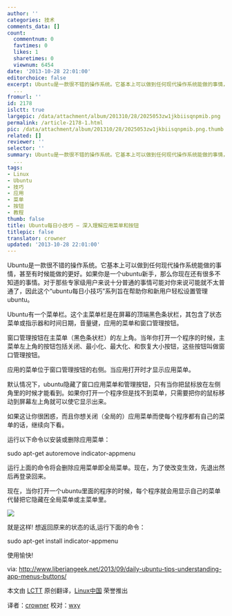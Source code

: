 ```yaml
---
author: ''
categories: 技术
comments_data: []
count:
  commentnum: 0
  favtimes: 0
  likes: 1
  sharetimes: 0
  viewnum: 6454
date: '2013-10-28 22:01:00'
editorchoice: false
excerpt: Ubuntu是一款很不错的操作系统。它基本上可以做到任何现代操作系统能做的事情，甚至有时候能做的更好。如果你是一个ubuntu新手，那么你现在还有很多不知道的事情。对于那些专家级用户来说十分普通的事情可能对你来说
  ...
fromurl: ''
id: 2178
islctt: true
largepic: /data/attachment/album/201310/28/2025053zw1jkbiisqnpmib.png
permalink: /article-2178-1.html
pic: /data/attachment/album/201310/28/2025053zw1jkbiisqnpmib.png.thumb.jpg
related: []
reviewer: ''
selector: ''
summary: Ubuntu是一款很不错的操作系统。它基本上可以做到任何现代操作系统能做的事情，甚至有时候能做的更好。如果你是一个ubuntu新手，那么你现在还有很多不知道的事情。对于那些专家级用户来说十分普通的事情可能对你来说
  ...
tags:
- Linux
- Ubuntu
- 技巧
- 应用
- 菜单
- 按钮
- 教程
thumb: false
title: Ubuntu每日小技巧 – 深入理解应用菜单和按钮
titlepic: false
translator: crowner
updated: '2013-10-28 22:01:00'
---
```


Ubuntu是一款很不错的操作系统。它基本上可以做到任何现代操作系统能做的事情，甚至有时候能做的更好。如果你是一个ubuntu新手，那么你现在还有很多不知道的事情。对于那些专家级用户来说十分普通的事情可能对你来说可能就不太普通了，因此这个“ubuntu每日小技巧”系列旨在帮助你和新用户轻松设置管理ubuntu。


Ubuntu有一个菜单栏。这个主菜单栏是在屏幕的顶端黑色条状栏，其包含了状态菜单或指示器和时间日期，音量键，应用的菜单和窗口管理按钮。


窗口管理按钮在主菜单（黑色条状栏）的左上角。当年你打开一个程序的时候，主菜单左上角的按钮包括关闭、最小化、最大化、和恢复大小按钮，这些按钮叫做窗口管理按钮。


应用的菜单位于窗口管理按钮的右侧。当应用打开时才显示应用菜单。


默认情况下，ubuntu隐藏了窗口应用菜单和管理按钮，只有当你把鼠标放在左侧角里的时候才能看到。如果你打开一个程序但是找不到菜单，只需要把你的鼠标移动到屏幕左上角就可以使它显示出来。


如果这让你很困惑，而且你想关闭（全局的）应用菜单而使每个程序都有自己的菜单的话，继续向下看。


运行以下命令以安装或删除应用菜单：


sudo apt-get autoremove indicator-appmenu


运行上面的命令将会删除应用菜单即全局菜单。现在，为了使改变生效，先退出然后再登录回来。


现在，当你打开一个ubuntu里面的程序的时候，每个程序就会用显示自己的菜单代替把它隐藏在全局菜单或主菜单里。


 ![](/data/attachment/album/201310/28/2025053zw1jkbiisqnpmib.png)


就是这样! 想返回原来的状态的话,运行下面的命令：


sudo apt-get install indicator-appmenu


使用愉快!


 


via: <http://www.liberiangeek.net/2013/09/daily-ubuntu-tips-understanding-app-menus-buttons/>


本文由 [LCTT](https://github.com/LCTT/TranslateProject) 原创翻译，[Linux中国](http://linux.cn/) 荣誉推出


译者：[crowner](https://github.com/crowner) 校对：[wxy](https://github.com/wxy)